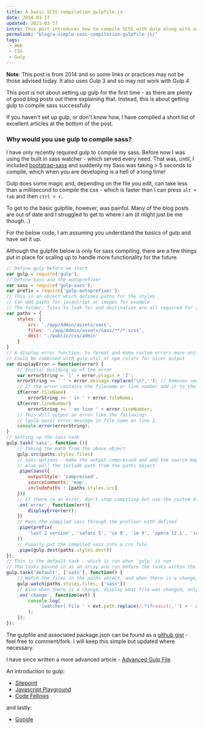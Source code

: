```yaml
---
title: A basic SCSS compilation gulpfile.js
date: 2014-03-17
updated: 2021-03-17
intro: This post introduces how to compile SCSS with Gulp along with some core concepts
permalink: "blog/a-simple-sass-compilation-gulpfile-js/"
tags:
 - Web
 - CSS
 - Gulp
---
```


<div class="info"><strong>Note</strong>: This post is from 2014 and so some links or practices may not be those advised today. It also uses Gulp 3 and so may not work with Gulp 4</div>

This post is not about setting up gulp for the first time - as there are plenty of good blog posts out there explaining that. Instead, this is about getting gulp to compile sass successfully

If you haven't set up gulp, or don't know how, I have compiled a short list of excellent articles at the bottom of the post.

### Why would you use gulp to compile sass?

I have only recently required gulp to compile my sass. Before now I was using the built in sass watcher - which served every need. That was, until, I included [bootstrap-sass](https://github.com/twbs/bootstrap-sass) and suddenly my Sass was taking > 5 seconds to compile, which when you are developing is a hell of a long time!

Gulp does some magic and, depending on the file you edit, can take less than a millisecond to compile the css - which is faster than I can press `alt + tab` and then `ctrl + r`.

To get to the basic gulpfile, however, was painful. Many of the blog posts are out of date and I struggled to get to where I am (it might just be me though...)

For the below code, I am assuming you understand the basics of gulp and have set it up.

Although the gulpfile below is only for sass compiling, there are a few things put in place for scaling up to handle more functionality for the future.

```js
// Define gulp before we start
var gulp = require('gulp');
// Define Sass and the autoprefixer
var sass = require('gulp-sass');
var prefix = require('gulp-autoprefixer');
// This is an object which defines paths for the styles.
// Can add paths for javascript or images for example
// The folder, files to look for and destination are all required for sass
var paths = {
	styles: {
		src: './app/Admin/assets/sass',
		files: './app/Admin/assets/sass/**/*.scss',
		dest: './public/css/admin'
	}
}
// A display error function, to format and make custom errors more uniform
// Could be combined with gulp-util or npm colors for nicer output
var displayError = function(error) {
	// Initial building up of the error
	var errorString = '[' + error.plugin + ']';
	errorString += ' ' + error.message.replace("\n",''); // Removes new line at the end
	// If the error contains the filename or line number add it to the string
	if(error.fileName)
		errorString += ' in ' + error.fileName;
	if(error.lineNumber)
		errorString += ' on line ' + error.lineNumber;
	// This will output an error like the following:
	// [gulp-sass] error message in file_name on line 1
	console.error(errorString);
}
// Setting up the sass task
gulp.task('sass', function (){
	// Taking the path from the above object
	gulp.src(paths.styles.files)
	// Sass options - make the output compressed and add the source map
	// Also pull the include path from the paths object
	.pipe(sass({
		outputStyle: 'compressed',
		sourceComments: 'map',
		includePaths : [paths.styles.src]
	}))
	// If there is an error, don't stop compiling but use the custom displayError function
	.on('error', function(err){
		displayError(err);
	})
	// Pass the compiled sass through the prefixer with defined
	.pipe(prefix(
		'last 2 version', 'safari 5', 'ie 8', 'ie 9', 'opera 12.1', 'ios 6', 'android 4'
	))
	// Funally put the compiled sass into a css file
	.pipe(gulp.dest(paths.styles.dest))
});
// This is the default task - which is run when `gulp` is run
// The tasks passed in as an array are run before the tasks within the function
gulp.task('default', ['sass'], function() {
	// Watch the files in the paths object, and when there is a change, fun the functions in the array
	gulp.watch(paths.styles.files, ['sass'])
	// Also when there is a change, display what file was changed, only showing the path after the 'sass folder'
	.on('change', function(evt) {
		console.log(
			'[watcher] File ' + evt.path.replace(/.*(?=sass)/,'') + ' was ' + evt.type + ', compiling...'
		);
	});
});
```

The gulpfile and associated package.json can be found as a [github gist](https://gist.github.com/mikestreety/9525414) - feel free to comment/fork. I will keep this simple but updated where necessary.

<div class="info">I have since written a more advanced article - <a href="https://www.mikestreety.co.uk/blog/advanced-gulp-file">Advanced Gulp File</a></div>

An introduction to gulp:

- [Sitepoint](http://www.sitepoint.com/introduction-gulp-js/)
- [Javascript Playground](http://javascriptplayground.com/blog/2014/02/an-intro-to-gulp/)
- [Code Fellows](http://www.codefellows.org/blogs/quick-intro-to-gulp-js)

and lastly:

- [Google](https://www.google.co.uk/search?q=an+introduction+to+gulp)
